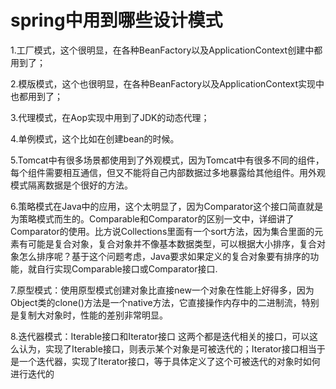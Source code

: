# spring中用到哪些设计模式



1.工厂模式，这个很明显，在各种BeanFactory以及ApplicationContext创建中都用到了；

2.模版模式，这个也很明显，在各种BeanFactory以及ApplicationContext实现中也都用到了；

3.代理模式，在Aop实现中用到了JDK的动态代理；

4.单例模式，这个比如在创建bean的时候。

5.Tomcat中有很多场景都使用到了外观模式，因为Tomcat中有很多不同的组件，每个组件需要相互通信，但又不能将自己内部数据过多地暴露给其他组件。用外观模式隔离数据是个很好的方法。

6.策略模式在Java中的应用，这个太明显了，因为Comparator这个接口简直就是为策略模式而生的。Comparable和Comparator的区别一文中，详细讲了Comparator的使用。比方说Collections里面有一个sort方法，因为集合里面的元素有可能是复合对象，复合对象并不像基本数据类型，可以根据大小排序，复合对象怎么排序呢？基于这个问题考虑，Java要求如果定义的复合对象要有排序的功能，就自行实现Comparable接口或Comparator接口.

7.原型模式：使用原型模式创建对象比直接new一个对象在性能上好得多，因为Object类的clone()方法是一个native方法，它直接操作内存中的二进制流，特别是复制大对象时，性能的差别非常明显。

8.迭代器模式：Iterable接口和Iterator接口 这两个都是迭代相关的接口，可以这么认为，实现了Iterable接口，则表示某个对象是可被迭代的；Iterator接口相当于是一个迭代器，实现了Iterator接口，等于具体定义了这个可被迭代的对象时如何进行迭代的